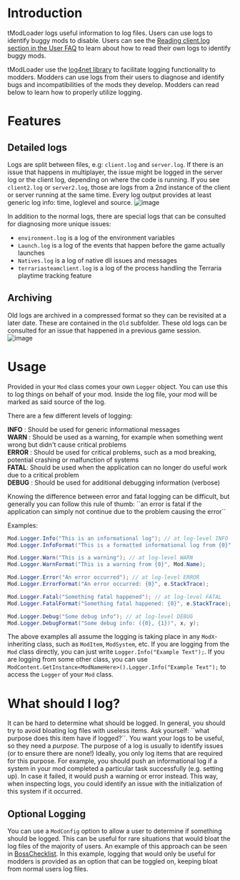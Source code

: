 # Introduction
tModLoader logs useful information to log files. Users can use logs to identify buggy mods to disable. Users can see the [Reading client.log section in the User FAQ](https://github.com/tModLoader/tModLoader/wiki/Basic-tModLoader-Usage-FAQ#reading-clientlog) to learn about how to read their own logs to identify buggy mods.

tModLoader use the [log4net library](https://logging.apache.org/log4net/) to facilitate logging functionality to modders. Modders can use logs from their users to diagnose and identify bugs and incompatibilities of the mods they develop. Modders can read below to learn how to properly utilize logging.

# Features
## Detailed logs
Logs are split between files, e.g: `client.log` and `server.log`. If there is an issue that happens in multiplayer, the issue might be logged in the server log or the client log, depending on where the code is running. If you see `client2.log` or `server2.log`, those are logs from a 2nd instance of the client or server running at the same time.
Every log output provides at least generic log info: time, loglevel and source.
![image](https://user-images.githubusercontent.com/4522492/192859549-6cb6fce2-f0c2-4d9e-96f1-8540eea44483.png)    

In addition to the normal logs, there are special logs that can be consulted for diagnosing more unique issues:
* `environment.log` is a log of the environment variables
* `Launch.log` is a log of the events that happen before the game actually launches
* `Natives.log` is a log of native dll issues and messages
* `terrariasteamclient.log` is a log of the process handling the Terraria playtime tracking feature

## Archiving
Old logs are archived in a compressed format so they can be revisited at a later date. These are contained in the `Old` subfolder. These old logs can be consulted for an issue that happened in a previous game session.    
![image](https://user-images.githubusercontent.com/4522492/192860671-fb01a278-2d68-43c0-afac-dcdb836001c6.png)

# Usage
Provided in your `Mod` class comes your own `Logger` object. You can use this to log things on behalf of your mod. Inside the log file, your mod will be marked as said source of the log.

There are a few different levels of logging:

**INFO** : Should be used for generic informational messages <br/>
**WARN** : Should be used as a warning, for example when something went wrong but didn't cause critical problems <br/>
**ERROR** : Should be used for critical problems, such as a mod breaking, potential crashing or malfunction of systems <br/>
**FATAL**: Should be used when the application can no longer do useful work due to a critical problem <br/>
**DEBUG** : Should be used for additional debugging information (verbose) <br/>

Knowing the difference between error and fatal logging can be difficult, but generally you can follow this rule of thumb: \`\`an error is fatal if the application can simply not continue due to the problem causing the error´´

Examples:
```cs
Mod.Logger.Info("This is an informational log"); // at log-level INFO
Mod.Logger.InfoFormat("This is a formatted informational log from {0}", Mod.Name);

Mod.Logger.Warn("This is a warning"); // at log-level WARN
Mod.Logger.WarnFormat("This is a warning from {0}", Mod.Name);

Mod.Logger.Error("An error occurred"); // at log-level ERROR
Mod.Logger.ErrorFormat("An error occurred: {0}", e.StackTrace);

Mod.Logger.Fatal("Something fatal happened"); // at log-level FATAL
Mod.Logger.FatalFormat("Something fatal happened: {0}", e.StackTrace);

Mod.Logger.Debug("Some debug info"); // at log-level DEBUG
Mod.Logger.DebugFormat("Some debug info: ({0}, {1})", x, y);
```

The above examples all assume the logging is taking place in any `ModX`-inheriting class, such as `ModItem`, `ModSystem`, etc. If you are logging from the `Mod` class directly, you can just write `Logger.Info("Example Text");`. If you are logging from some other class, you can use `ModContent.GetInstance<ModNameHere>().Logger.Info("Example Text");` to access the `Logger` of your `Mod` class.

# What should I log?
It can be hard to determine what should be logged. In general, you should try to avoid bloating log files with useless items. Ask yourself: \`\`what purpose does this item have if logged?´´. You want your logs to be useful, so they need a _purpose_. The purpose of a log is usually to identify issues (or to ensure there are none!) Ideally, you only log items that are required for this purpose. For example, you should push an informational log if a system in your mod completed a particular task successfully (e.g. setting up). In case it failed, it would push a warning or error instead. This way, when inspecting logs, you could identify an issue with the initialization of this system if it occurred.

## Optional Logging
You can use a `ModConfig` option to allow a user to determine if something should be logged. This can be useful for rare situations that would bloat the log files of the majority of users. An example of this approach can be seen in [BossChecklist](https://github.com/JavidPack/BossChecklist/search?q=ModCallLogVerbose). In this example, logging that would only be useful for modders is provided as an option that can be toggled on, keeping bloat from normal users log files. 
